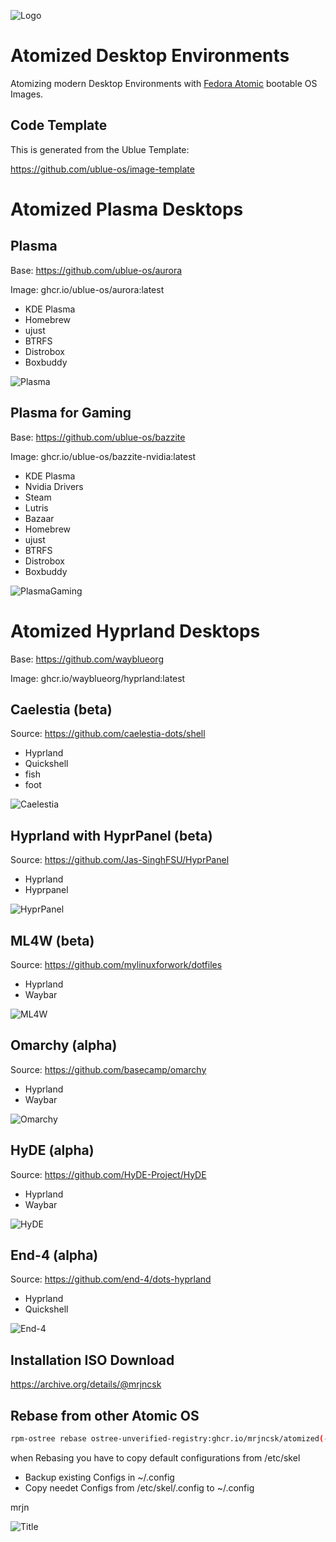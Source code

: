 ![Logo](Images/Logo.png)

# Atomized Desktop Environments

Atomizing modern Desktop Environments with [Fedora Atomic](https://fedoraproject.org/atomic-desktops) bootable OS Images.


## Code Template

This is generated from the Ublue Template:

https://github.com/ublue-os/image-template


# Atomized Plasma Desktops

## Plasma

Base: https://github.com/ublue-os/aurora

Image: ghcr.io/ublue-os/aurora:latest

- KDE Plasma
- Homebrew
- ujust
- BTRFS
- Distrobox
- Boxbuddy

![Plasma](Images/Plasma.png)


## Plasma for Gaming

Base: https://github.com/ublue-os/bazzite

Image: ghcr.io/ublue-os/bazzite-nvidia:latest

- KDE Plasma
- Nvidia Drivers
- Steam
- Lutris
- Bazaar
- Homebrew
- ujust
- BTRFS
- Distrobox
- Boxbuddy

![PlasmaGaming](Images/PlasmaGaming.png)


# Atomized Hyprland Desktops

Base: https://github.com/wayblueorg

Image: ghcr.io/wayblueorg/hyprland:latest


## Caelestia (beta)

Source: https://github.com/caelestia-dots/shell

- Hyprland
- Quickshell
- fish
- foot

![Caelestia](Images/Caelestia.png)


## Hyprland with HyprPanel (beta)

Source: https://github.com/Jas-SinghFSU/HyprPanel

- Hyprland
- Hyprpanel

![HyprPanel](Images/HyprPanel.png)


## ML4W (beta)

Source: https://github.com/mylinuxforwork/dotfiles

- Hyprland
- Waybar

![ML4W](Images/ML4W.png)


## Omarchy (alpha)

Source: https://github.com/basecamp/omarchy

- Hyprland
- Waybar

![Omarchy](Images/Omarchy.png)


## HyDE (alpha)

Source: https://github.com/HyDE-Project/HyDE

- Hyprland
- Waybar

![HyDE](Images/HyDE.png)


## End-4 (alpha)

Source: https://github.com/end-4/dots-hyprland

- Hyprland
- Quickshell

![End-4](Images/End-4.png)


## Installation ISO Download

https://archive.org/details/@mrjncsk


## Rebase from other Atomic OS

```bash
rpm-ostree rebase ostree-unverified-registry:ghcr.io/mrjncsk/atomized(-desktop)(-nvidia)
```

when Rebasing you have to copy default configurations from /etc/skel
- Backup existing Configs in ~/.config
- Copy needet Configs from /etc/skel/.config to ~/.config


mrjn


![Title](Images/Title.png)

